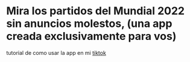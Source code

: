 # Mira los partidos del Mundial 2022 sin anuncios molestos, (una app creada exclusivamente para vos)

tutorial de como usar la app en mi [tiktok](https://www.tiktok.com/@zalazarc20)

